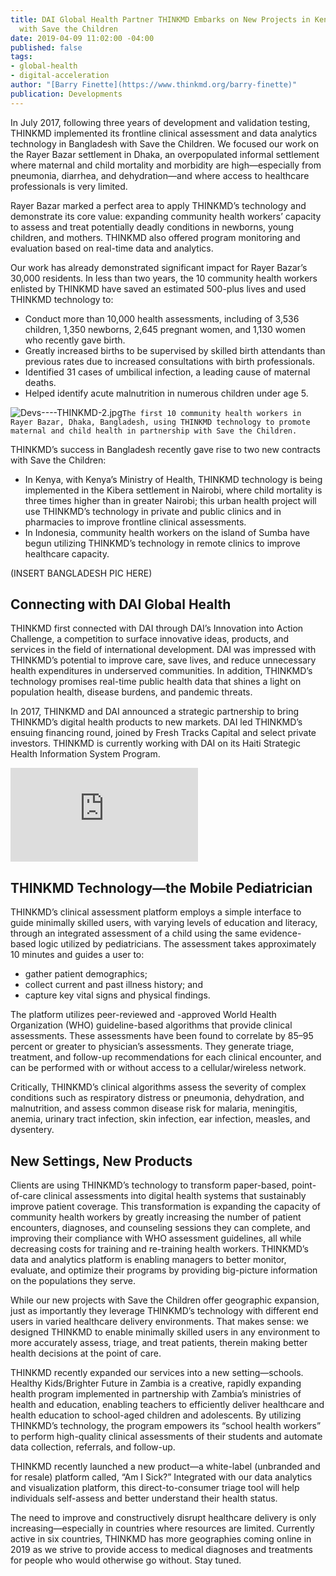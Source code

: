 ```yaml
---
title: DAI Global Health Partner THINKMD Embarks on New Projects in Kenya and Indonesia
  with Save the Children
date: 2019-04-09 11:02:00 -04:00
published: false
tags:
- global-health
- digital-acceleration
author: "[Barry Finette](https://www.thinkmd.org/barry-finette)"
publication: Developments
---
```


In July 2017, following three years of development and validation testing, THINKMD implemented its frontline clinical assessment and data analytics technology in Bangladesh with Save the Children. We focused our work on the Rayer Bazar settlement in Dhaka, an overpopulated informal settlement where maternal and child mortality and morbidity are high—especially from pneumonia, diarrhea, and dehydration—and where access to healthcare professionals is very limited. 

Rayer Bazar marked a perfect area to apply THINKMD’s technology and demonstrate its core value: expanding community health workers’ capacity to assess and treat potentially deadly conditions in newborns, young children, and mothers. THINKMD also offered program monitoring and evaluation based on real-time data and analytics.

Our work has already demonstrated significant impact for Rayer Bazar’s 30,000 residents. In less than two years, the 10 community health workers enlisted by THINKMD have saved an estimated 500-plus lives and used THINKMD technology to:

* Conduct more than 10,000 health assessments, including of 3,536 children, 1,350 newborns, 2,645 pregnant women, and 1,130 women who recently gave birth.
* Greatly increased births to be supervised by skilled birth attendants than previous rates due to increased consultations with birth professionals.
* Identified 31 cases of umbilical infection, a leading cause of maternal deaths.
* Helped identify acute malnutrition in numerous children under age 5. 

![Devs----THINKMD-2.jpg](/uploads/Devs----THINKMD-2.jpg)`The first 10 community health workers in Rayer Bazar, Dhaka, Bangladesh, using THINKMD technology to promote maternal and child health in partnership with Save the Children.`

THINKMD’s success in Bangladesh recently gave rise to two new contracts with Save the Children:

* In Kenya, with Kenya’s Ministry of Health, THINKMD technology is being implemented in the Kibera settlement in Nairobi, where child mortality is three times higher than in greater Nairobi; this urban health project will use THINKMD’s technology in private and public clinics and in pharmacies to improve frontline clinical assessments.
* In Indonesia, community health workers on the island of Sumba have begun utilizing THINKMD’s technology in remote clinics to improve healthcare capacity.

(INSERT BANGLADESH PIC HERE)

## Connecting with DAI Global Health

THINKMD first connected with DAI through DAI’s Innovation into Action Challenge, a competition to surface innovative ideas, products, and services in the field of international development. DAI was impressed with THINKMD’s potential to improve care, save lives, and reduce unnecessary health expenditures in underserved communities. In addition, THINKMD’s technology promises real-time public health data that shines a light on population health, disease burdens, and pandemic threats.

In 2017, THINKMD and DAI announced a strategic partnership to bring THINKMD’s digital health products to new markets. DAI led THINKMD’s ensuing financing round, joined by Fresh Tracks Capital and select private investors. THINKMD is currently working with DAI on its Haiti Strategic Health Information System Program. 

<iframe src="https://player.vimeo.com/video/293217023" frameborder="0" allowfullscreen></iframe>

## THINKMD Technology—the Mobile Pediatrician

THINKMD’s clinical assessment platform employs a simple interface to guide minimally skilled users, with varying levels of education and literacy, through an integrated assessment of a child using the same evidence-based logic utilized by pediatricians. The assessment takes approximately 10 minutes and guides a user to:

* gather patient demographics;
* collect current and past illness history; and
* capture key vital signs and physical findings.

The platform utilizes peer-reviewed and -approved World Health Organization (WHO) guideline-based algorithms that provide clinical assessments. These assessments have been found to correlate by 85–95 percent or greater to physician’s assessments. They generate triage, treatment, and follow-up recommendations for each clinical encounter, and can be performed with or without access to a cellular/wireless network.

Critically, THINKMD’s clinical algorithms assess the severity of complex conditions such as respiratory distress or pneumonia, dehydration, and malnutrition, and assess common disease risk for malaria, meningitis, anemia, urinary tract infection, skin infection, ear infection, measles, and dysentery.

## New Settings, New Products

Clients are using THINKMD’s technology to transform paper-based, point-of-care clinical assessments into digital health systems that sustainably improve patient coverage. This transformation is expanding the capacity of community health workers by greatly increasing the number of patient encounters, diagnoses, and counseling sessions they can complete, and improving their compliance with WHO assessment guidelines, all while decreasing costs for training and re-training health workers. THINKMD’s data and analytics platform is enabling managers to better monitor, evaluate, and optimize their programs by providing big-picture information on the populations they serve.

While our new projects with Save the Children offer geographic expansion, just as importantly they leverage THINKMD’s technology with different end users in varied healthcare delivery environments. That makes sense: we designed THINKMD to enable minimally skilled users in any environment to more accurately assess, triage, and treat patients, therein making better health decisions at the point of care.

THINKMD recently expanded our services into a new setting—schools. Healthy Kids/Brighter Future in Zambia is a creative, rapidly expanding health program implemented in partnership with Zambia’s ministries of health and education, enabling teachers to efficiently deliver healthcare and health education to school-aged children and adolescents. By utilizing THINKMD’s technology, the program empowers its “school health workers” to perform high-quality clinical assessments of their students and automate data collection, referrals, and follow-up.

THINKMD recently launched a new product—a white-label (unbranded and for resale) platform called, “Am I Sick?” Integrated with our data analytics and visualization platform, this direct-to-consumer triage tool will help individuals self-assess and better understand their health status. 
	
The need to improve and constructively disrupt healthcare delivery is only increasing—especially in countries where resources are limited. Currently active in six countries, THINKMD has more geographies coming online in 2019 as we strive to provide access to medical diagnoses and treatments for people who would otherwise go without. Stay tuned.